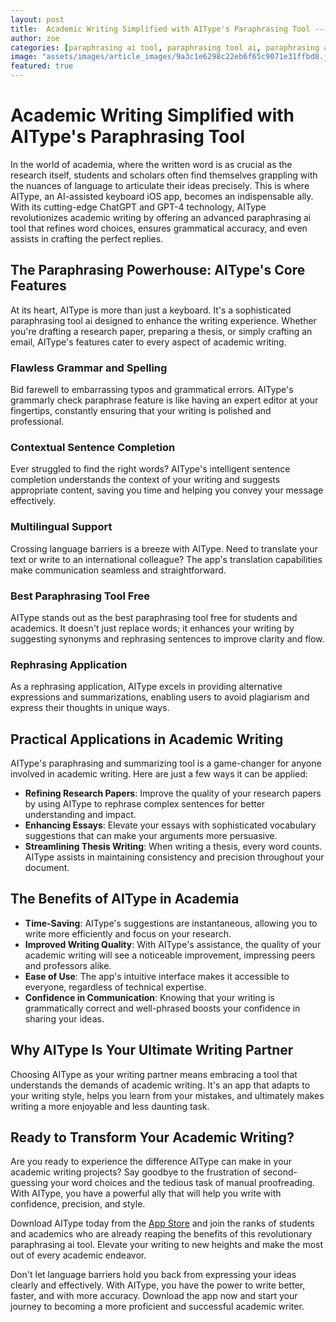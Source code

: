 ```yaml
---
layout: post
title:  Academic Writing Simplified with AIType's Paraphrasing Tool --- Highlight how AIType aids students and academics in their writing projects.
author: zoe
categories: [paraphrasing ai tool, paraphrasing tool ai, paraphrasing and summarizing tool, paraphrasing tool free, best paraphrasing tool free, grammarly check paraphrase, rephrasing application]
image: "assets/images/article_images/9a3c1e6298c22eb6f65c9071e31ffbd8.jpg"
featured: true
---
```


# Academic Writing Simplified with AIType's Paraphrasing Tool

In the world of academia, where the written word is as crucial as the research itself, students and scholars often find themselves grappling with the nuances of language to articulate their ideas precisely. This is where AIType, an AI-assisted keyboard iOS app, becomes an indispensable ally. With its cutting-edge ChatGPT and GPT-4 technology, AIType revolutionizes academic writing by offering an advanced paraphrasing ai tool that refines word choices, ensures grammatical accuracy, and even assists in crafting the perfect replies.

## The Paraphrasing Powerhouse: AIType's Core Features

At its heart, AIType is more than just a keyboard. It's a sophisticated paraphrasing tool ai designed to enhance the writing experience. Whether you're drafting a research paper, preparing a thesis, or simply crafting an email, AIType's features cater to every aspect of academic writing.

### Flawless Grammar and Spelling

Bid farewell to embarrassing typos and grammatical errors. AIType's grammarly check paraphrase feature is like having an expert editor at your fingertips, constantly ensuring that your writing is polished and professional.

### Contextual Sentence Completion

Ever struggled to find the right words? AIType's intelligent sentence completion understands the context of your writing and suggests appropriate content, saving you time and helping you convey your message effectively.

### Multilingual Support

Crossing language barriers is a breeze with AIType. Need to translate your text or write to an international colleague? The app's translation capabilities make communication seamless and straightforward.

### Best Paraphrasing Tool Free

AIType stands out as the best paraphrasing tool free for students and academics. It doesn't just replace words; it enhances your writing by suggesting synonyms and rephrasing sentences to improve clarity and flow.

### Rephrasing Application

As a rephrasing application, AIType excels in providing alternative expressions and summarizations, enabling users to avoid plagiarism and express their thoughts in unique ways.

## Practical Applications in Academic Writing

AIType's paraphrasing and summarizing tool is a game-changer for anyone involved in academic writing. Here are just a few ways it can be applied:

- **Refining Research Papers**: Improve the quality of your research papers by using AIType to rephrase complex sentences for better understanding and impact.
- **Enhancing Essays**: Elevate your essays with sophisticated vocabulary suggestions that can make your arguments more persuasive.
- **Streamlining Thesis Writing**: When writing a thesis, every word counts. AIType assists in maintaining consistency and precision throughout your document.

## The Benefits of AIType in Academia

- **Time-Saving**: AIType's suggestions are instantaneous, allowing you to write more efficiently and focus on your research.
- **Improved Writing Quality**: With AIType's assistance, the quality of your academic writing will see a noticeable improvement, impressing peers and professors alike.
- **Ease of Use**: The app's intuitive interface makes it accessible to everyone, regardless of technical expertise.
- **Confidence in Communication**: Knowing that your writing is grammatically correct and well-phrased boosts your confidence in sharing your ideas.

## Why AIType Is Your Ultimate Writing Partner

Choosing AIType as your writing partner means embracing a tool that understands the demands of academic writing. It's an app that adapts to your writing style, helps you learn from your mistakes, and ultimately makes writing a more enjoyable and less daunting task.

## Ready to Transform Your Academic Writing?

Are you ready to experience the difference AIType can make in your academic writing projects? Say goodbye to the frustration of second-guessing your word choices and the tedious task of manual proofreading. With AIType, you have a powerful ally that will help you write with confidence, precision, and style.

Download AIType today from the [App Store](https://apps.apple.com/us/app/aitype-grammar-check-keyboard/id6469163944) and join the ranks of students and academics who are already reaping the benefits of this revolutionary paraphrasing ai tool. Elevate your writing to new heights and make the most out of every academic endeavor.

Don't let language barriers hold you back from expressing your ideas clearly and effectively. With AIType, you have the power to write better, faster, and with more accuracy. Download the app now and start your journey to becoming a more proficient and successful academic writer.